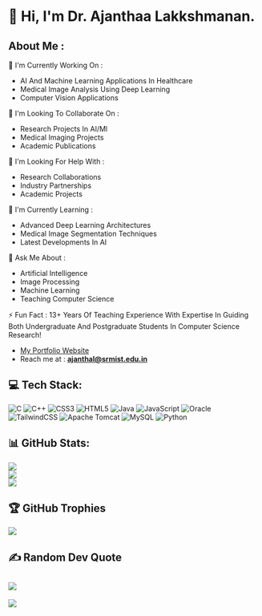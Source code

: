# 👋 Hi, I'm Dr. Ajanthaa Lakkshmanan.
## About Me :
🔭 I'm Currently Working On :
- AI And Machine Learning Applications In Healthcare
- Medical Image Analysis Using Deep Learning
- Computer Vision Applications

👥 I'm Looking To Collaborate On :
- Research Projects In AI/Ml
- Medical Imaging Projects
- Academic Publications

🤝 I'm Looking For Help With :
- Research Collaborations
- Industry Partnerships
- Academic Projects

🌱 I'm Currently Learning :
- Advanced Deep Learning Architectures
- Medical Image Segmentation Techniques
- Latest Developments In AI

💬 Ask Me About :
- Artificial Intelligence
- Image Processing
- Machine Learning
- Teaching Computer Science

⚡ Fun Fact : 13+ Years Of Teaching Experience With Expertise In Guiding Both Undergraduate And Postgraduate Students In Computer Science Research!

- [My Portfolio Website](https://ajt-lkmn.is-a.dev/)<br>
- Reach me at : **ajanthal@srmist.edu.in**

## 💻 Tech Stack:
![C](https://img.shields.io/badge/c-%2300599C.svg?style=flat&logo=c&logoColor=white) ![C++](https://img.shields.io/badge/c++-%2300599C.svg?style=flat&logo=c%2B%2B&logoColor=white) ![CSS3](https://img.shields.io/badge/css3-%231572B6.svg?style=flat&logo=css3&logoColor=white) ![HTML5](https://img.shields.io/badge/html5-%23E34F26.svg?style=flat&logo=html5&logoColor=white) ![Java](https://img.shields.io/badge/java-%23ED8B00.svg?style=flat&logo=openjdk&logoColor=white) ![JavaScript](https://img.shields.io/badge/javascript-%23323330.svg?style=flat&logo=javascript&logoColor=%23F7DF1E) ![Oracle](https://img.shields.io/badge/Oracle-F80000?style=flat&logo=oracle&logoColor=white) ![TailwindCSS](https://img.shields.io/badge/tailwindcss-%2338B2AC.svg?style=flat&logo=tailwind-css&logoColor=white) ![Apache Tomcat](https://img.shields.io/badge/apache%20tomcat-%23F8DC75.svg?style=flat&logo=apache-tomcat&logoColor=black) ![MySQL](https://img.shields.io/badge/mysql-4479A1.svg?style=flat&logo=mysql&logoColor=white) ![Python](https://img.shields.io/badge/python-3670A0?style=flat&logo=python&logoColor=ffdd54)
## 📊 GitHub Stats:
![](https://github-readme-stats.vercel.app/api?username=ajanthaa-lakkshmanan&theme=shadow_blue&hide_border=false&include_all_commits=true&count_private=true)<br/>
![](https://github-readme-streak-stats.herokuapp.com/?user=ajanthaa-lakkshmanan&theme=shadow_blue&hide_border=false)<br/>
![](https://github-readme-stats.vercel.app/api/top-langs/?username=ajanthaa-lakkshmanan&theme=shadow_blue&hide_border=false&include_all_commits=true&count_private=true&layout=compact)
## 🏆 GitHub Trophies
![](https://github-profile-trophy.vercel.app/?username=ajanthaa-lakkshmanan&theme=shadow_blue&no-frame=false&no-bg=false&margin-w=4)
## ✍️ Random Dev Quote
![](https://quotes-github-readme.vercel.app/api?type=horizontal&theme=radical)
---
[![](https://visitcount.itsvg.in/api?id=ajanthaa-lakkshmanan&icon=3&color=1)](https://visitcount.itsvg.in)
